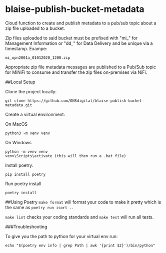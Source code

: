 # blaise-publish-bucket-metadata

Cloud function to create and publish metadata to a pub/sub topic about a zip file uploaded to a bucket.

Zip files uploaded to said bucket must be prefixed with "mi_" for Management Information or "dd_" for Data Delivery and be unique via a timestamp. Exampe:

`mi_opn2001a_01012020_1200.zip`

Appropriate zip file metadata messages are published to a Pub/Sub topic for MiNiFi to consume and transfer the zip files on-premises via NiFi.

##Local Setup

Clone the project locally:

```
git clone https://github.com/ONSdigital/blaise-publish-bucket-metadata.git
```

Create a virtual environment:

On MacOS
```
python3 -m venv venv  

```
On Windows
```
python -m venv venv
venv\Scripts\activate (this will then run a .bat file)
```

Install poetry:
```
pip install poetry
```

Run poetry install
```
poetry install
```

##Using Poetry
``` make format ``` will format your code to make it pretty which is the same as ```poetry run isort .```.

```make lint``` checks your coding standards and ```make test``` will run all tests.

###Troubleshooting

To give you the path to python for your virtual env run:
```
echo "$(poetry env info | grep Path | awk '{print $2}')/bin/python"
```

